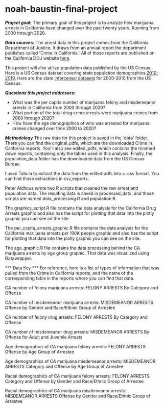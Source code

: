 # noah-baustin-final-project

***Project goal:***
The primary goal of this project is to analyze how marijuana arrests in California have changed over the past twenty years. Running from 2000 through 2020.

***Data sources:***
The arrest data in this project comes from the California Department of Justice. It draws from an annual report the department publishes called 'Crime in California.' All of those reports are published on the California DOJ website [here](https://oag.ca.gov/cjsc/pubs#crime).

This project will also utilize population data published by the US Census. Here is a US Census dataset covering state population demographics [2010-2019](https://www.census.gov/data/datasets/time-series/demo/popest/2010s-state-detail.html). Here are the state [intercensal datasets](https://www.census.gov/data/datasets/time-series/demo/popest/intercensal-2000-2010-state.html) for 2000-2010 from the US Census.

***Questions this project addresses:***
- What was the per capita number of marijuana felony and misdemeanor arrests in California from 2000 through 2020?
- What portion of the total drug crime arrests were marijuana crimes from 2000 through 2020?
- How have the age demographics of who was arrested for marijuana crimes changed over time 2000 to 2020?

***Methodology***
The raw data for this project is saved in the 'data' folder. There you can find the original_pdfs, which are the downloaded Crime in California reports. You'll also see edited_pdfs, which contains the trimmed down reports, containing only the tables used in this analysis. Finally, the population_data folder has the downloaded data from the US Census Bureau.

I used Tabula to extract the data from the edited pdfs into a .csv format. You can find those extractions in csv_exports.

Peter Aldhous wrote two R scripts that cleaned the raw arrest and population data. The resulting data is saved in processed_data, and those scripts are named data_processing.R and population.R.

The graphics_script.R file contains the data analysis for the California Drug Arrests graphic and also has the script for plotting that data into the plotly graphic you can see on the site.

The per_capita_arrests_graphic.R file contains the data analysis for the California marijuana arrests per 100K people graphic and also has the script for plotting that data into the plotly graphic you can see on the site.

The age_graphic.R file contains the data processing behind the CA marijuana arrests by age group graphic. That data was visualized using Datawrapper. 

*** Data Key ***
For reference, here is a list of types of information that was pulled from the Crime in California reports, and the name of the corresponding table in the reports where you can find that data.

CA number of felony marijuana arrests:
FELONY ARRESTS
By Category and Offense

CA number of misdemeanor marijuana arrests:
MISDEMEANOR ARRESTS
Offense by Gender and Race/Ethnic Group of Arrestee

CA number of felony drug arrests:
FELONY ARRESTS
By Category and Offense

CA number of misdemeanor drug arrests:
MISDEMEANOR ARRESTS
By Offense for Adult and Juvenile Arrests

Age demographics of CA marijuana felony arrests:
FELONY ARRESTS
Offense by Age Group of Arrestee

Age demographics of CA marijuana misdemeanor arrests:
MISDEMEANOR ARRESTS
Category and Offense by Age Group of Arrestee

Racial demographics of CA marijuana felony arrests:
FELONY ARRESTS
Category and Offense by Gender and Race/Ethnic Group of Arrestee

Racial demographics of CA marijuana misdemeanor arrests:
MISDEMEANOR ARRESTS
Offense by Gender and Race/Ethnic Group of Arrestee



